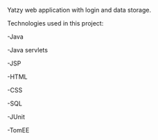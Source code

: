 Yatzy web application with login and data storage.

Technologies used in this project:

-Java

-Java servlets

-JSP

-HTML

-CSS

-SQL

-JUnit

-TomEE
